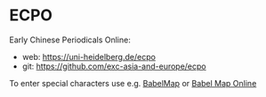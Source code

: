# ECPO
Early Chinese Periodicals Online: 
-   web: https://uni-heidelberg.de/ecpo
-   git: https://github.com/exc-asia-and-europe/ecpo

To enter special characters use e.g. [BabelMap](http://www.babelstone.co.uk/Software/BabelMap.html) or [Babel Map Online](http://www.babelstone.co.uk/Unicode/babelmap.html)

